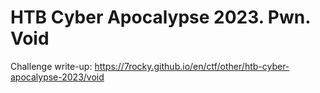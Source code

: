 # HTB Cyber Apocalypse 2023. Pwn. Void

Challenge write-up: https://7rocky.github.io/en/ctf/other/htb-cyber-apocalypse-2023/void
